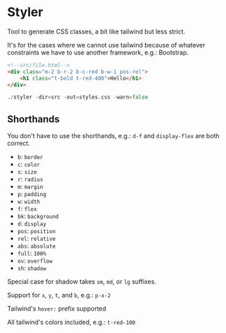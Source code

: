 # Styler

Tool to generate CSS classes, a bit like tailwind but less strict.

It's for the cases where we cannot use tailwind because of whatever
constraints we have to use another framework, e.g.: Bootstrap.

```html
<!--src/file.html-->
<div class="m-2 b-r-2 b-c-red b-w-1 pos-rel">
    <h1 class="t-bold t-red-400">Hello</h1>
</div>
```

```go
./styler -dir=src -out=styles.css -warn=false
```

## Shorthands

You don't have to use the shorthands, 
e.g.: `d-f` and `display-flex` are both correct.

- `b`: `border`
- `c`: `color`
- `s`: `size`
- `r`: `radius`
- `m`: `margin`
- `p`: `padding`
- `w`: `width`
- `f`: `flex`
- `bk`: `background`
- `d`: `display`
- `pos`: `position`
- `rel`: `relative`
- `abs`: `absolute`
- `full`: `100%`
- `ov`: `overflow`
- `sh`: `shadow`

Special case for shadow takes `sm`, `md`, or `lg` suffixes.

Support for `x`, `y`, `t`, and `b`, e.g.: `p-x-2`

Tailwind's `hover:` prefix supported

All tailwind's colors included, e.g.: `t-red-100`
